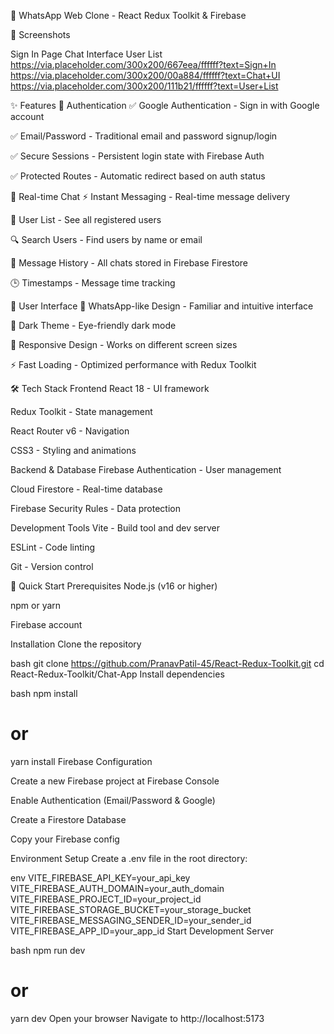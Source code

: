 💬 WhatsApp Web Clone - React Redux Toolkit & Firebase

📸 Screenshots

Sign In Page	Chat Interface	User List
https://via.placeholder.com/300x200/667eea/ffffff?text=Sign+In	https://via.placeholder.com/300x200/00a884/ffffff?text=Chat+UI	https://via.placeholder.com/300x200/111b21/ffffff?text=User+List
</div>
✨ Features
🔐 Authentication
✅ Google Authentication - Sign in with Google account

✅ Email/Password - Traditional email and password signup/login

✅ Secure Sessions - Persistent login state with Firebase Auth

✅ Protected Routes - Automatic redirect based on auth status

💬 Real-time Chat
⚡ Instant Messaging - Real-time message delivery

👥 User List - See all registered users

🔍 Search Users - Find users by name or email

💾 Message History - All chats stored in Firebase Firestore

🕒 Timestamps - Message time tracking

🎨 User Interface
🎯 WhatsApp-like Design - Familiar and intuitive interface

🌙 Dark Theme - Eye-friendly dark mode

📱 Responsive Design - Works on different screen sizes

⚡ Fast Loading - Optimized performance with Redux Toolkit

🛠️ Tech Stack
Frontend
React 18 - UI framework

Redux Toolkit - State management

React Router v6 - Navigation

CSS3 - Styling and animations

Backend & Database
Firebase Authentication - User management

Cloud Firestore - Real-time database

Firebase Security Rules - Data protection

Development Tools
Vite - Build tool and dev server

ESLint - Code linting

Git - Version control

🚀 Quick Start
Prerequisites
Node.js (v16 or higher)

npm or yarn

Firebase account

Installation
Clone the repository

bash
git clone https://github.com/PranavPatil-45/React-Redux-Toolkit.git
cd React-Redux-Toolkit/Chat-App
Install dependencies

bash
npm install
# or
yarn install
Firebase Configuration

Create a new Firebase project at Firebase Console

Enable Authentication (Email/Password & Google)

Create a Firestore Database

Copy your Firebase config

Environment Setup
Create a .env file in the root directory:

env
VITE_FIREBASE_API_KEY=your_api_key
VITE_FIREBASE_AUTH_DOMAIN=your_auth_domain
VITE_FIREBASE_PROJECT_ID=your_project_id
VITE_FIREBASE_STORAGE_BUCKET=your_storage_bucket
VITE_FIREBASE_MESSAGING_SENDER_ID=your_sender_id
VITE_FIREBASE_APP_ID=your_app_id
Start Development Server

bash
npm run dev
# or
yarn dev
Open your browser
Navigate to http://localhost:5173

